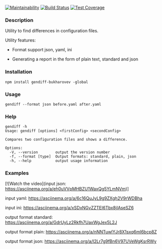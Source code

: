 [![Maintainability](https://api.codeclimate.com/v1/badges/90617fa24b6166d89156/maintainability)](https://codeclimate.com/github/bukharovev/project-lvl2-s455/maintainability)
[![Build Status](https://travis-ci.org/bukharovev/project-lvl2-s455.svg?branch=master)](https://travis-ci.org/bukharovev/project-lvl2-s455)
[![Test Coverage](https://api.codeclimate.com/v1/badges/90617fa24b6166d89156/test_coverage)](https://codeclimate.com/github/bukharovev/project-lvl2-s455/test_coverage)

### Description
Utility to find differences in configuration files.

Utility features:

* Format support json, yaml, ini

* Generating a report in the form of plain text, standard and json
 
### Installation

```
npm install gendiff-bukharovev -global
```

### Usage

```
gendiff --format json before.yaml after.yaml
```

### Help

```
gendiff -h
Usage: gendiff [options] <firstConfig> <secondConfig>

Compares two configuration files and shows a difference.

Options:
  -V, --version        output the version number
  -f, --format [type]  Output formats: standard, plain, json
  -h, --help           output usage information
```
### Examples 

[![Watch the video](input json: https://asciinema.org/a/eh0uVVpMHBZU1WaxQg5YLmNVm)]

input yaml: https://asciinema.org/a/6c16QuJyL9g9ZXgh2V9rWDBha

input ini: https://asciinema.org/a/xSDxNGvZZTEI6Tbx8jIAseSZ6

output format standard: https://asciinema.org/a/GdrUyLz2Rkfh7UaxWgJex5L2J

output format plain: https://asciinema.org/a/nNNTuwlYJr8X1sxq6mI6bcp8Z

output format json: https://asciinema.org/a/I2Lr7g9fBn6V97UVeWgKsrRWy
